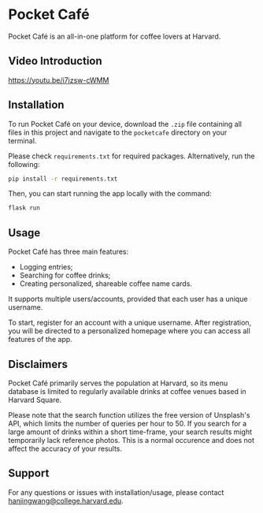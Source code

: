 # Pocket Café

Pocket Café is an all-in-one platform for coffee lovers at Harvard. 

## Video Introduction

https://youtu.be/i7jzsw-cWMM

## Installation

To run Pocket Café on your device, download the `.zip` file containing all files in this project and navigate to the `pocketcafe` directory on your terminal.

Please check `requirements.txt` for required packages. Alternatively, run the following:

```bash
pip install -r requirements.txt
```

Then, you can start running the app locally with the command:

```bash
flask run
```

## Usage

Pocket Café has three main features:
- Logging entries;
- Searching for coffee drinks; 
- Creating personalized, shareable coffee name cards. 

It supports multiple users/accounts, provided that each user has a unique username. 

To start, register for an account with a unique username. After registration, you will be directed to a personalized homepage where you can access all features of the app.

## Disclaimers

Pocket Café primarily serves the population at Harvard, so its menu database is limited to regularly available drinks at coffee venues based in Harvard Square.

Please note that the search function utilizes the free version of Unsplash's API, which limits the number of queries per hour to 50. If you search for a large amount of drinks within a short time-frame, your search results might temporarily lack reference photos. This is a normal occurence and does not affect the accuracy of your results. 

## Support

For any questions or issues with installation/usage, please contact <hanjingwang@college.harvard.edu>.

